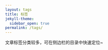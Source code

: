 ```yaml
---
layout: tags
title: 标签
jekyll-theme:
  sidebar_open: true
permalink: /tags/
---
```


文章标签分类较多，可在侧边栏的目录中快速定位~
